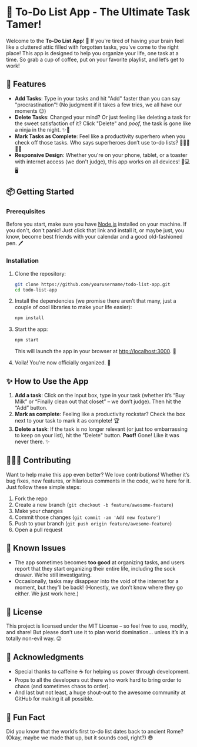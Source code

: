 # 📝 To-Do List App - The Ultimate Task Tamer!

Welcome to the **To-Do List App**! 🎉 If you're tired of having your brain feel like a cluttered attic filled with forgotten tasks, you've come to the right place! This app is designed to help you organize your life, one task at a time. So grab a cup of coffee, put on your favorite playlist, and let’s get to work!

## 🚀 Features

- **Add Tasks**: Type in your tasks and hit "Add" faster than you can say "procrastination"! (No judgment if it takes a few tries, we all have our moments 😉)
- **Delete Tasks**: Changed your mind? Or just feeling like deleting a task for the sweet satisfaction of it? Click "Delete" and *poof*, the task is gone like a ninja in the night. ✨🖤
- **Mark Tasks as Complete**: Feel like a productivity superhero when you check off those tasks. Who says superheroes don’t use to-do lists? 💪🦸‍♂️🦸‍♀️
- **Responsive Design**: Whether you're on your phone, tablet, or a toaster with internet access (we don't judge), this app works on all devices! 📱💻🖥️

## 📦 Getting Started

### Prerequisites

Before you start, make sure you have [Node.js](https://nodejs.org/) installed on your machine. If you don't, don't panic! Just click that link and install it, or maybe just, you know, become best friends with your calendar and a good old-fashioned pen. 🖊️ 

### Installation

1. Clone the repository:
   ```bash
   git clone https://github.com/yourusername/todo-list-app.git
   cd todo-list-app
   ```
2. Install the dependencies (we promise there aren’t that many, just a couple of cool libraries to make your life easier):
   ```bash
   npm install
   ```
3. Start the app:
   ```bash
   npm start
   ```
   This will launch the app in your browser at [http://localhost:3000](http://localhost:3000). 🎉

4. Voila! You're now officially organized. 🍾

## ✨ How to Use the App

1. **Add a task**: Click on the input box, type in your task (whether it’s “Buy Milk” or “Finally clean out that closet” – we don’t judge). Then hit the “Add” button. 
2. **Mark as complete**: Feeling like a productivity rockstar? Check the box next to your task to mark it as complete! 🏆
3. **Delete a task**: If the task is no longer relevant (or just too embarrassing to keep on your list), hit the "Delete" button. **Poof!** Gone! Like it was never there. ✨

## 🧑‍🤝‍🧑 Contributing

Want to help make this app even better? We love contributions! Whether it’s bug fixes, new features, or hilarious comments in the code, we’re here for it. Just follow these simple steps:

1. Fork the repo
2. Create a new branch (`git checkout -b feature/awesome-feature`)
3. Make your changes
4. Commit those changes (`git commit -am 'Add new feature'`)
5. Push to your branch (`git push origin feature/awesome-feature`)
6. Open a pull request

## 🚨 Known Issues

- The app sometimes becomes **too good** at organizing tasks, and users report that they start organizing their entire life, including the sock drawer. We’re still investigating.
- Occasionally, tasks may disappear into the void of the internet for a moment, but they’ll be back! (Honestly, we don’t know where they go either. We just work here.)

## 📄 License

This project is licensed under the MIT License – so feel free to use, modify, and share! But please don’t use it to plan world domination... unless it’s in a totally non-evil way. 😜

## 💬 Acknowledgments

- Special thanks to caffeine ☕ for helping us power through development.
- Props to all the developers out there who work hard to bring order to chaos (and sometimes chaos to order).
- And last but not least, a huge shout-out to the awesome community at GitHub for making it all possible.

## 🤪 Fun Fact

Did you know that the world’s first to-do list dates back to ancient Rome? (Okay, maybe we made that up, but it sounds cool, right?) 😎
